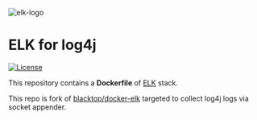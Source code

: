 ![elk-logo](https://raw.githubusercontent.com/xonixx/docker-elk/master/elk-logo.png)

ELK for log4j
=============

[![License](http://img.shields.io/:license-mit-blue.svg)](http://doge.mit-license.org)

This repository contains a **Dockerfile** of [ELK](http://www.elasticsearch.org/overview/elkdownloads/) stack.

This repo is fork of [blacktop/docker-elk](https://github.com/blacktop/docker-elk) targeted to collect log4j logs via socket appender.